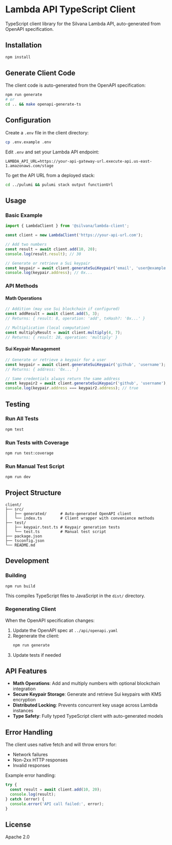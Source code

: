 # Lambda API TypeScript Client

TypeScript client library for the Silvana Lambda API, auto-generated from OpenAPI specification.

## Installation

```bash
npm install
```

## Generate Client Code

The client code is auto-generated from the OpenAPI specification:

```bash
npm run generate
# or
cd .. && make openapi-generate-ts
```

## Configuration

Create a `.env` file in the client directory:

```bash
cp .env.example .env
```

Edit `.env` and set your Lambda API endpoint:

```env
LAMBDA_API_URL=https://your-api-gateway-url.execute-api.us-east-1.amazonaws.com/stage
```

To get the API URL from a deployed stack:

```bash
cd ../pulumi && pulumi stack output functionUrl
```

## Usage

### Basic Example

```typescript
import { LambdaClient } from '@silvana/lambda-client';

const client = new LambdaClient('https://your-api-url.com');

// Add two numbers
const result = await client.add(10, 20);
console.log(result.result); // 30

// Generate or retrieve a Sui keypair
const keypair = await client.generateSuiKeypair('email', 'user@example.com');
console.log(keypair.address); // 0x...
```

### API Methods

#### Math Operations

```typescript
// Addition (may use Sui blockchain if configured)
const addResult = await client.add(5, 3);
// Returns: { result: 8, operation: 'add', txHash?: '0x...' }

// Multiplication (local computation)
const multiplyResult = await client.multiply(4, 7);
// Returns: { result: 28, operation: 'multiply' }
```

#### Sui Keypair Management

```typescript
// Generate or retrieve a keypair for a user
const keypair = await client.generateSuiKeypair('github', 'username');
// Returns: { address: '0x...' }

// Same credentials always return the same address
const keypair2 = await client.generateSuiKeypair('github', 'username');
console.log(keypair.address === keypair2.address); // true
```

## Testing

### Run All Tests

```bash
npm test
```

### Run Tests with Coverage

```bash
npm run test:coverage
```

### Run Manual Test Script

```bash
npm run dev
```

## Project Structure

```
client/
├── src/
│   ├── generated/      # Auto-generated OpenAPI client
│   └── index.ts        # Client wrapper with convenience methods
├── test/
│   ├── keypair.test.ts # Keypair generation tests
│   └── test.ts         # Manual test script
├── package.json
├── tsconfig.json
└── README.md
```

## Development

### Building

```bash
npm run build
```

This compiles TypeScript files to JavaScript in the `dist/` directory.

### Regenerating Client

When the OpenAPI specification changes:

1. Update the OpenAPI spec at `../api/openapi.yaml`
2. Regenerate the client:
   ```bash
   npm run generate
   ```
3. Update tests if needed

## API Features

- **Math Operations**: Add and multiply numbers with optional blockchain integration
- **Secure Keypair Storage**: Generate and retrieve Sui keypairs with KMS encryption
- **Distributed Locking**: Prevents concurrent key usage across Lambda instances
- **Type Safety**: Fully typed TypeScript client with auto-generated models

## Error Handling

The client uses native fetch and will throw errors for:
- Network failures
- Non-2xx HTTP responses
- Invalid responses

Example error handling:

```typescript
try {
  const result = await client.add(10, 20);
  console.log(result);
} catch (error) {
  console.error('API call failed:', error);
}
```

## License

Apache 2.0